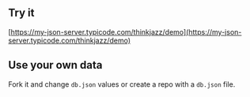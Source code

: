 ## Try it

[https://my-json-server.typicode.com/thinkjazz/demo](https://my-json-server.typicode.com/thinkjazz/demo)

## Use your own data

Fork it and change `db.json` values or create a repo with a `db.json` file.
